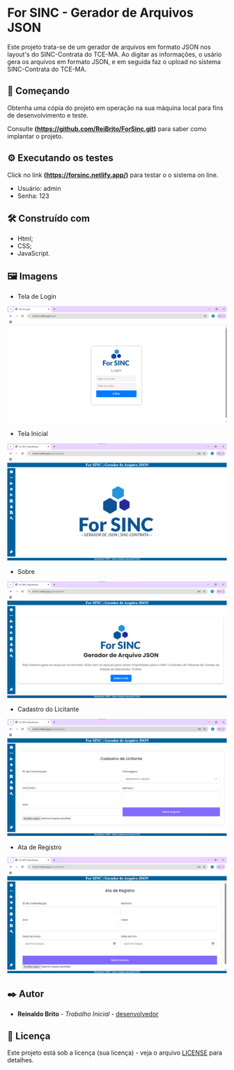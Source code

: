 # For SINC - Gerador de Arquivos JSON 

Este projeto trata-se de um gerador de arquivos em formato JSON nos layout's do SINC-Contrata do TCE-MA. Ao digitar as informações, o usário gera os arquivos em formato JSON, e em seguida faz o upload no sistema SINC-Contrata do TCE-MA.  

## 🚀 Começando

Obtenha uma cópia do projeto em operação na sua máquina local para fins de desenvolvimento e teste.

Consulte **(https://github.com/ReiBrito/ForSinc.git)** para saber como implantar o projeto.

## ⚙️ Executando os testes

Click no link **(https://forsinc.netlify.app/)** para testar o o sistema on line.

* Usuário: admin
* Senha: 123

## 🛠️ Construído com

* Html;
* CSS;
* JavaScript.

## 🖼️ Imagens

* Tela de Login
  
![forsinc](img/login.png)

* Tela Inicial
  
![forsinc](img/tela_inicial.png)

* Sobre
  
![forsinc](img/sobre.png)

* Cadastro do Licitante
  
![forsinc](img/licitante.png)

* Ata de Registro
  
![forsinc](img/ata_registro.png)


## ✒️ Autor

* **Reinaldo Brito** - *Trabalho Inicial* - [desenvolvedor](https://github.com/ReiBrito)

## 📄 Licença

Este projeto está sob a licença (sua licença) - veja o arquivo [LICENSE](https://github.com/ReiBrito/ForSinc/blob/main/LICENSE) para detalhes.



